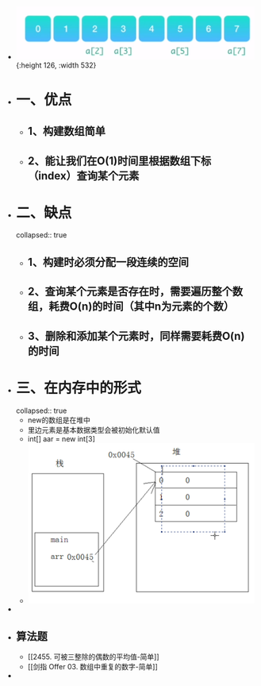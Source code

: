 - ![image.png](../assets/image_1685853596842_0.png){:height 126, :width 532}
- # 一、优点
	- ## 1、构建数组简单
	- ## 2、能让我们在O(1)时间里根据数组下标（index）查询某个元素
- # 二、缺点
  collapsed:: true
	- ## 1、构建时必须分配一段连续的空间
	- ## 2、查询某个元素是否存在时，需要遍历整个数组，耗费O(n)的时间（其中n为元素的个数）
	- ## 3、删除和添加某个元素时，同样需要耗费O(n)的时间
- # 三、在内存中的形式
  collapsed:: true
	- new的数组是在堆中
	- 里边元素是基本数据类型会被初始化默认值
	- int[] aar = new int[3]
	- ![image.png](../assets/image_1686653964114_0.png)
-
- ## 算法题
	- [[2455. 可被三整除的偶数的平均值-简单]]
	- [[剑指 Offer 03. 数组中重复的数字-简单]]
-